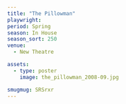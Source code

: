 ```yaml
---
title: "The Pillowman"
playwright:
period: Spring
season: In House
season_sort: 250
venue:
  - New Theatre

assets:
  - type: poster
    image: the_pillowman_2008-09.jpg

smugmug: SRSrxr
---
```

